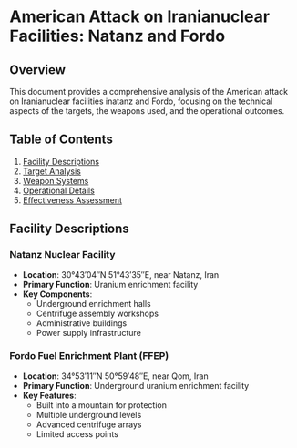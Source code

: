# American Attack on Iranianuclear Facilities: Natanz and Fordo

## Overview
This document provides a comprehensive analysis of the American attack on Iranianuclear facilities inatanz and Fordo, focusing on the technical aspects of the targets, the weapons used, and the operational outcomes.

## Table of Contents
1. [Facility Descriptions](#facility-descriptions)
2. [Target Analysis](#target-analysis)
3. [Weapon Systems](#weapon-systems)
4. [Operational Details](#operational-details)
5. [Effectiveness Assessment](#effectiveness-assessment)

## Facility Descriptions

### Natanz Nuclear Facility
- **Location**: 30°43′04″N 51°43′35″E, near Natanz, Iran
- **Primary Function**: Uranium enrichment facility
- **Key Components**:
  - Underground enrichment halls
  - Centrifuge assembly workshops
  - Administrative buildings
  - Power supply infrastructure

### Fordo Fuel Enrichment Plant (FFEP)
- **Location**: 34°53′11″N 50°59′48″E, near Qom, Iran
- **Primary Function**: Underground uranium enrichment facility
- **Key Features**:
  - Built into a mountain for protection
  - Multiple underground levels
  - Advanced centrifuge arrays
  - Limited access points



